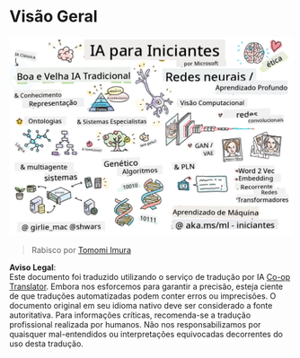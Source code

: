 <!--
CO_OP_TRANSLATOR_METADATA:
{
  "original_hash": "5fef1a0b22498d7188959e2a2cb08af7",
  "translation_date": "2025-08-26T07:57:42+00:00",
  "source_file": "lessons/README.md",
  "language_code": "br"
}
-->
# Visão Geral

![Visão Geral em um rabisco](../../../translated_images/ai-overview.0857791951d19500d0ef8b803d77110c738dcafc52306e6d68724742cd4af167.br.png)

> Rabisco por [Tomomi Imura](https://twitter.com/girlie_mac)

**Aviso Legal**:  
Este documento foi traduzido utilizando o serviço de tradução por IA [Co-op Translator](https://github.com/Azure/co-op-translator). Embora nos esforcemos para garantir a precisão, esteja ciente de que traduções automatizadas podem conter erros ou imprecisões. O documento original em seu idioma nativo deve ser considerado a fonte autoritativa. Para informações críticas, recomenda-se a tradução profissional realizada por humanos. Não nos responsabilizamos por quaisquer mal-entendidos ou interpretações equivocadas decorrentes do uso desta tradução.